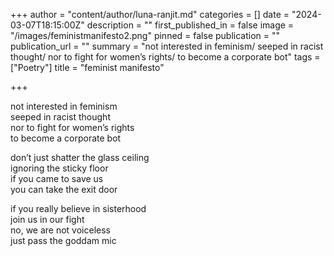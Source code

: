 +++
author = "content/author/luna-ranjit.md"
categories = []
date = "2024-03-07T18:15:00Z"
description = ""
first_published_in = false
image = "/images/feministmanifesto2.png"
pinned = false
publication = ""
publication_url = ""
summary = "not interested in feminism/ seeped in racist thought/ nor to fight for women’s rights/ to become a corporate bot"
tags = ["Poetry"]
title = "feminist manifesto"

+++

not interested in feminism  
seeped in racist thought  
nor to fight for women’s rights  
to become a corporate bot

don’t just shatter the glass ceiling  
ignoring the sticky floor  
if you came to save us  
you can take the exit door

if you really believe in sisterhood  
join us in our fight  
no, we are not voiceless  
just pass the goddam mic
